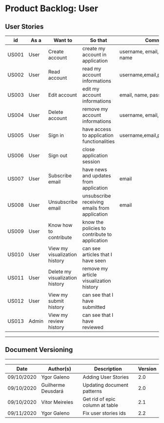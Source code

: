 # Product Backlog: User

## User Stories

|    id|  As a|                         Want to|                                        So that|                         Comment|Points|Priority|
|------|------|--------------------------------|-----------------------------------------------|--------------------------------|------|--------|
| US001|  User|                  Create account|               create my account in application| username, email, password, name|  ?   |  Must  |
| US002|  User|                    Read account|                   read my account informations|    username,email,password,name|  ?   | Should |
| US003|  User|                    Edit account|                   edit my account informations|           email, name, password|  ?   | Should |
| US004|  User|                  Delete account|                 remove my account informations|       username, email, password|  ?   | Should |
| US005|  User|                         Sign in|     have access to application functionalities|         username,email,password|  ?   |  Must  |
| US006|  User|                        Sign out|                      close application session|                                |  ?   |  Must  |
| US007|  User|                 Subscribe email|         have news and updates from application|                           email|  ?   | Could  |
| US008|  User|               Unsubscribe email|  unsubscribe receiving emails from application|                           email|  ?   | Could  |
| US009|  User|          Know how to contribute| know the policies to contribute to application|                                |  ?   | Should |
| US010|  User|   View my visualization history|             can see articles that I have seen |                                |  ?   | Would  |
| US011|  User| Delete my visualization history|        remove my article visualization history|                                |  ?   | Would  |
| US012|  User|          View my submit history|                  can see that I have submitted|                                |  ?   | Would  |
| US013| Admin|          View my review history|                   can see that I have reviewed|                                |  ?   | Would  |

---

## Document Versioning
---

| Date | Author(s) | Description | Version |
|------|-------|-----------|--------|
| 09/10/2020 | Ygor Galeno | Adding User Stories | 2.0 |
| 09/10/2020 | Guilherme Deusdará | Updating document patterns | 2.0 |
| 09/10/2020 | Vitor Meireles | Get rid of epic column at table | 2.1 |
| 09/11/2020 | Ygor Galeno | Fix user stories ids | 2.2 |